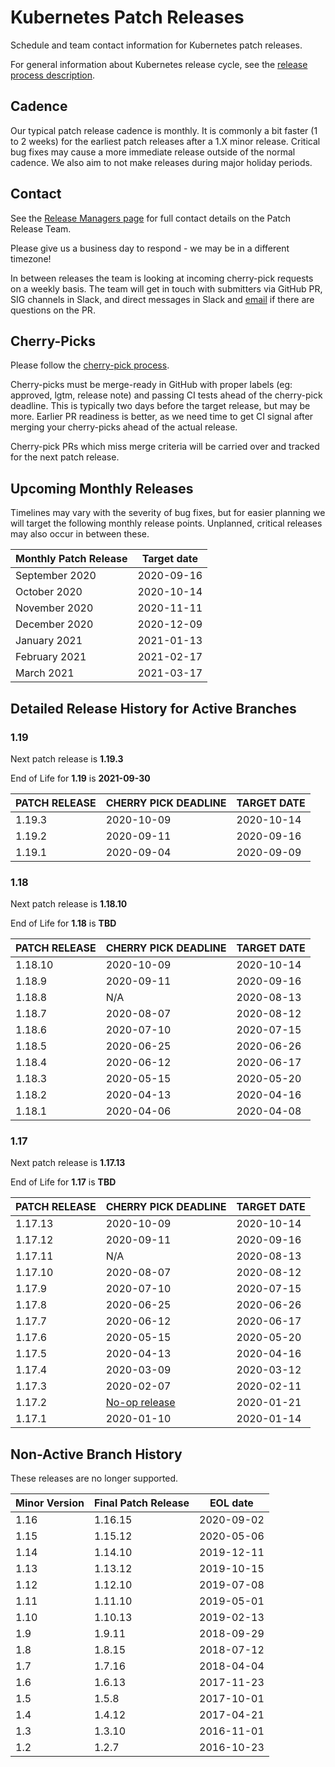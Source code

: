 # Kubernetes Patch Releases

Schedule and team contact information for Kubernetes patch releases.

For general information about Kubernetes release cycle, see the
[release process description].

## Cadence

Our typical patch release cadence is monthly.  It is
commonly a bit faster (1 to 2 weeks) for the earliest patch releases
after a 1.X minor release.  Critical bug fixes may cause a more
immediate release outside of the normal cadence.  We also aim to not make
releases during major holiday periods.

## Contact

See the [Release Managers page][release-managers] for full contact details on the Patch Release Team.

Please give us a business day to respond - we may be in a different timezone!

In between releases the team is looking at incoming cherry-pick
requests on a weekly basis.  The team will get in touch with
submitters via GitHub PR, SIG channels in Slack, and direct messages
in Slack and [email](mailto:release-managers-private@kubernetes.io)
if there are questions on the PR.

## Cherry-Picks

Please follow the [cherry-pick process].

Cherry-picks must be merge-ready in GitHub with proper labels (eg:
approved, lgtm, release note) and passing CI tests ahead of the
cherry-pick deadline.  This is typically two days before the target
release, but may be more.  Earlier PR readiness is better, as we
need time to get CI signal after merging your cherry-picks ahead
of the actual release.

Cherry-pick PRs which miss merge criteria will be carried over and tracked
for the next patch release.

## Upcoming Monthly Releases

Timelines may vary with the severity of bug fixes, but for easier planning we
will target the following monthly release points.  Unplanned, critical
releases may also occur in between these.

| Monthly Patch Release | Target date |
| --- | --- |
| September 2020 | 2020-09-16 |
| October 2020 | 2020-10-14 |
| November 2020 | 2020-11-11 |
| December 2020 | 2020-12-09 |
| January 2021 | 2021-01-13 |
| February 2021 | 2021-02-17 |
| March 2021 | 2021-03-17 |

## Detailed Release History for Active Branches

### 1.19

Next patch release is **1.19.3**

End of Life for **1.19** is **2021-09-30**

| PATCH RELEASE | CHERRY PICK DEADLINE | TARGET DATE |
|--- |--- |--- |
| 1.19.3        | 2020-10-09           | 2020-10-14  |
| 1.19.2        | 2020-09-11           | 2020-09-16  |
| 1.19.1        | 2020-09-04           | 2020-09-09  |

### 1.18

Next patch release is **1.18.10**

End of Life for **1.18** is **TBD**

| PATCH RELEASE | CHERRY PICK DEADLINE | TARGET DATE |
|--- |--- |--- |
| 1.18.10       | 2020-10-09           | 2020-10-14  |
| 1.18.9        | 2020-09-11           | 2020-09-16  |
| 1.18.8        | N/A                  | 2020-08-13  |
| 1.18.7        | 2020-08-07           | 2020-08-12  |
| 1.18.6        | 2020-07-10           | 2020-07-15  |
| 1.18.5        | 2020-06-25           | 2020-06-26  |
| 1.18.4        | 2020-06-12           | 2020-06-17  |
| 1.18.3        | 2020-05-15           | 2020-05-20  |
| 1.18.2        | 2020-04-13           | 2020-04-16  |
| 1.18.1        | 2020-04-06           | 2020-04-08  |

### 1.17

Next patch release is **1.17.13**

End of Life for **1.17** is **TBD**

| PATCH RELEASE | CHERRY PICK DEADLINE | TARGET DATE |
|--- |--- |--- |
| 1.17.13       | 2020-10-09 | 2020-10-14  |
| 1.17.12       | 2020-09-11 | 2020-09-16  |
| 1.17.11       | N/A | 2020-08-13  |
| 1.17.10       | 2020-08-07 | 2020-08-12  |
| 1.17.9        | 2020-07-10 | 2020-07-15  |
| 1.17.8        | 2020-06-25 | 2020-06-26  |
| 1.17.7        | 2020-06-12 | 2020-06-17  |
| 1.17.6        | 2020-05-15 | 2020-05-20  |
| 1.17.5        | 2020-04-13 | 2020-04-16  |
| 1.17.4        | 2020-03-09 | 2020-03-12  |
| 1.17.3        | 2020-02-07 | 2020-02-11  |
| 1.17.2        | [No-op release](https://groups.google.com/d/topic/kubernetes-dev/Mhpx-loSBns/discussion) | 2020-01-21  |
| 1.17.1        | 2020-01-10 | 2020-01-14  |


## Non-Active Branch History

These releases are no longer supported.

| Minor Version | Final Patch Release | EOL date |
| --- | --- | --- |
| 1.16 | 1.16.15 | 2020-09-02 |
| 1.15 | 1.15.12 | 2020-05-06 |
| 1.14 | 1.14.10 | 2019-12-11 |
| 1.13 | 1.13.12 | 2019-10-15 |
| 1.12 | 1.12.10 | 2019-07-08 |
| 1.11 | 1.11.10 | 2019-05-01 |
| 1.10 | 1.10.13 | 2019-02-13 |
| 1.9  | 1.9.11  | 2018-09-29 |
| 1.8  | 1.8.15  | 2018-07-12 |
| 1.7  | 1.7.16  | 2018-04-04 |
| 1.6  | 1.6.13  | 2017-11-23 |
| 1.5  | 1.5.8   | 2017-10-01 |
| 1.4  | 1.4.12  | 2017-04-21 |
| 1.3  | 1.3.10  | 2016-11-01 |
| 1.2  | 1.2.7   | 2016-10-23 |

[cherry-pick process]: https://git.k8s.io/community/contributors/devel/sig-release/cherry-picks.md
[release-managers]: /release-managers.md
[release process description]: https://git.k8s.io/community/contributors/devel/sig-release/release.md

